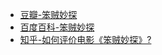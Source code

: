- [豆瓣-笨贼妙探](https://movie.douban.com/subject/1297260/)
- [百度百科-笨贼妙探](https://baike.baidu.com/item/%E3%80%8A%E7%AC%A8%E8%B4%BC%E5%A6%99%E6%8E%A2%E3%80%8B)
- [知乎-如何评价电影《笨贼妙探》?](https://www.zhihu.com/question/425577747)
